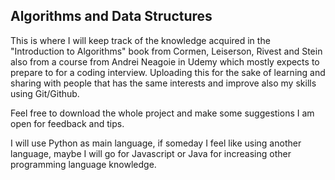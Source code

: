 ## Algorithms and Data Structures
This is where I will keep track of the knowledge acquired in the "Introduction to Algorithms" book from Cormen, Leiserson, Rivest 
and Stein also from a course from Andrei Neagoie in Udemy which mostly expects to prepare to for a coding interview. Uploading 
this for the sake of learning and sharing with people that has the same interests and improve also my skills using Git/Github.

Feel free to download the whole project and make some suggestions I am open for feedback and tips.

I will use Python as main language, if someday I feel like using another language, maybe I will go for Javascript or Java for increasing other programming language knowledge.
